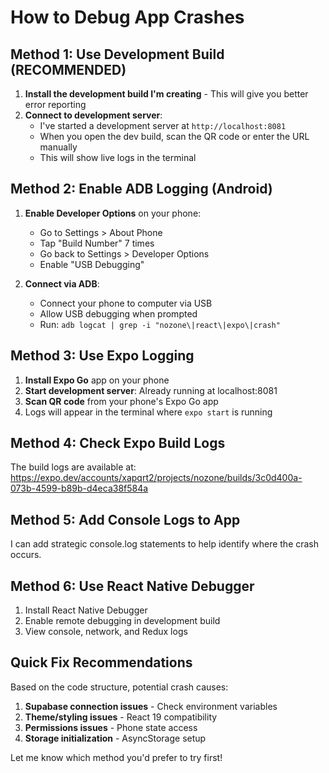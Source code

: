 # How to Debug App Crashes

## Method 1: Use Development Build (RECOMMENDED)

1. **Install the development build I'm creating** - This will give you better error reporting
2. **Connect to development server**: 
   - I've started a development server at `http://localhost:8081`
   - When you open the dev build, scan the QR code or enter the URL manually
   - This will show live logs in the terminal

## Method 2: Enable ADB Logging (Android)

1. **Enable Developer Options** on your phone:
   - Go to Settings > About Phone
   - Tap "Build Number" 7 times
   - Go back to Settings > Developer Options
   - Enable "USB Debugging"

2. **Connect via ADB**:
   - Connect your phone to computer via USB
   - Allow USB debugging when prompted
   - Run: `adb logcat | grep -i "nozone\|react\|expo\|crash"`

## Method 3: Use Expo Logging

1. **Install Expo Go** app on your phone
2. **Start development server**: Already running at localhost:8081
3. **Scan QR code** from your phone's Expo Go app
4. Logs will appear in the terminal where `expo start` is running

## Method 4: Check Expo Build Logs

The build logs are available at:
https://expo.dev/accounts/xapqrt2/projects/nozone/builds/3c0d400a-073b-4599-b89b-d4eca38f584a

## Method 5: Add Console Logs to App

I can add strategic console.log statements to help identify where the crash occurs.

## Method 6: Use React Native Debugger

1. Install React Native Debugger
2. Enable remote debugging in development build
3. View console, network, and Redux logs

## Quick Fix Recommendations

Based on the code structure, potential crash causes:
1. **Supabase connection issues** - Check environment variables
2. **Theme/styling issues** - React 19 compatibility 
3. **Permissions issues** - Phone state access
4. **Storage initialization** - AsyncStorage setup

Let me know which method you'd prefer to try first!
